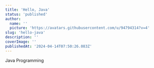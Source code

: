 ```yaml
---
title: 'Hello, Java'
status: 'published'
author:
  name: ''
  picture: 'https://avatars.githubusercontent.com/u/94794314?v=4'
slug: 'hello-java'
description: ''
coverImage: ''
publishedAt: '2024-04-14T07:50:26.083Z'
---
```


Java Programming 